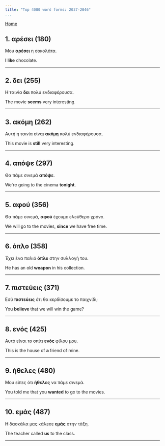 ```yaml
---
title: "Top 4000 word forms: 2037-2046"
...
```


[Home](./) 

## 1. αρέσει (180)

Μου **αρέσει** η σοκολάτα.  

I **like** chocolate.

---

## 2. δει (255)

Η ταινία **δει** πολύ ενδιαφέρουσα.

The movie **seems** very interesting.

---

## 3. ακόμη (262)

Αυτή η ταινία είναι **ακόμη** πολύ ενδιαφέρουσα.  

This movie is **still** very interesting.

---

## 4. απόψε (297)

Θα πάμε σινεμά **απόψε**.

We're going to the cinema **tonight**.

---

## 5. αφού (356)

Θα πάμε σινεμά, **αφού** έχουμε ελεύθερο χρόνο.  

We will go to the movies, **since** we have free time.

---

## 6. όπλο (358)

Έχει ένα παλιό **όπλο** στην συλλογή του.  

He has an old **weapon** in his collection.

---

## 7. πιστεύεις (371)

Εσύ **πιστεύεις** ότι θα κερδίσουμε το παιχνίδι;  

You **believe** that we will win the game?

---

## 8. ενός (425)

Αυτό είναι το σπίτι **ενός** φίλου μου.

This is the house of **a** friend of mine.

---

## 9. ήθελες (480)

Μου είπες ότι **ήθελες** να πάμε σινεμά.

You told me that you **wanted** to go to the movies.

---

## 10. εμάς (487)

Η δασκάλα μας κάλεσε **εμάς** στην τάξη.  

The teacher called **us** to the class.

---

